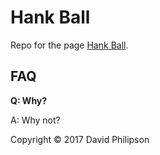 # Hank Ball

Repo for the page [Hank Ball](https://dphilipson.github.io/hank-ball).

## FAQ

**Q: Why?**

A: Why not?

Copyright © 2017 David Philipson
